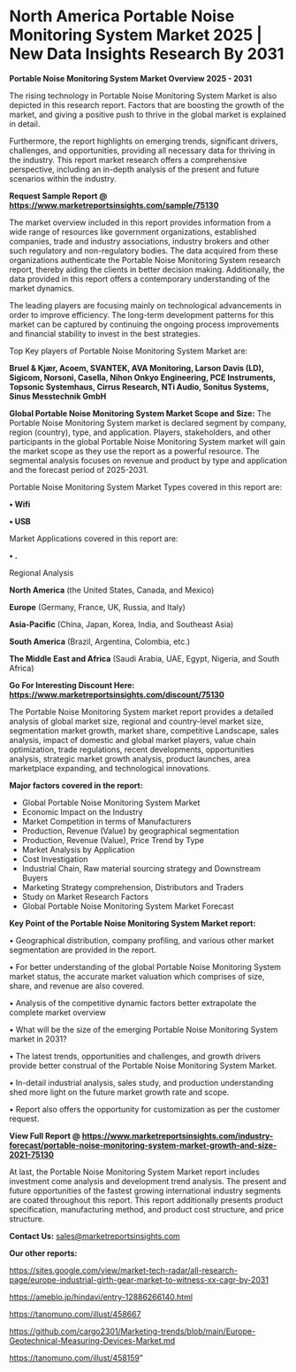 # North America Portable Noise Monitoring System Market 2025 | New Data Insights Research By 2031

<Strong> Portable Noise Monitoring System Market Overview 2025 - 2031</strong>

The rising technology in Portable Noise Monitoring System Market is also depicted in this research report. Factors that are boosting the growth of the market, and giving a positive push to thrive in the global market is explained in detail.

Furthermore, the report highlights on emerging trends, significant drivers, challenges, and opportunities, providing all necessary data for thriving in the industry. This report market research offers a comprehensive perspective, including an in-depth analysis of the present and future scenarios within the industry.

<strong>Request Sample Report @ <a href=https://www.marketreportsinsights.com/sample/75130>https://www.marketreportsinsights.com/sample/75130</a></strong>

The market overview included in this report provides information from a wide range of resources like government organizations, established companies, trade and industry associations, industry brokers and other such regulatory and non-regulatory bodies. The data acquired from these organizations authenticate the Portable Noise Monitoring System research report, thereby aiding the clients in better decision making. Additionally, the data provided in this report offers a contemporary understanding of the market dynamics.

The leading players are focusing mainly on technological advancements in order to improve efficiency. The long-term development patterns for this market can be captured by continuing the ongoing process improvements and financial stability to invest in the best strategies.

Top Key players of Portable Noise Monitoring System Market are:

<strong>Bruel & Kjær, Acoem, SVANTEK, AVA Monitoring, Larson Davis (LD), Sigicom, Norsoni, Casella, Nihon Onkyo Engineering, PCE Instruments, Topsonic Systemhaus, Cirrus Research, NTi Audio, Sonitus Systems, Sinus Messtechnik GmbH</strong>

<strong><b>Global Portable Noise Monitoring System Market Scope and Size:</b></strong>
The Portable Noise Monitoring System market is declared segment by company, region (country), type, and application. Players, stakeholders, and other participants in the global Portable Noise Monitoring System market will gain the market scope as they use the report as a powerful resource. The segmental analysis focuses on revenue and product by type and application and the forecast period of 2025-2031.

Portable Noise Monitoring System Market Types covered in this report are:

<strong>• Wifi

• USB</strong>

Market Applications covered in this report are:

<strong>• .</strong> 

Regional Analysis

<strong>North America</strong> (the United States, Canada, and Mexico)

<strong>Europe</strong> (Germany, France, UK, Russia, and Italy)

<strong>Asia-Pacific</strong> (China, Japan, Korea, India, and Southeast Asia)

<strong>South America</strong> (Brazil, Argentina, Colombia, etc.)

<strong>The Middle East and Africa</strong> (Saudi Arabia, UAE, Egypt, Nigeria, and South Africa)

<strong>Go For Interesting Discount Here: <a href=https://www.marketreportsinsights.com/discount/75130>https://www.marketreportsinsights.com/discount/75130</a></strong>

The Portable Noise Monitoring System market report provides a detailed analysis of global market size, regional and country-level market size, segmentation market growth, market share, competitive Landscape, sales analysis, impact of domestic and global market players, value chain optimization, trade regulations, recent developments, opportunities analysis, strategic market growth analysis, product launches, area marketplace expanding, and technological innovations.

<strong><b>Major factors covered in the report:</b></strong>
<ul>
  <li>Global Portable Noise Monitoring System Market </li>
  <li>Economic Impact on the Industry</li>
  <li>Market Competition in terms of Manufacturers</li>
  <li>Production, Revenue (Value) by geographical segmentation</li>
  <li>Production, Revenue (Value), Price Trend by Type</li>
  <li>Market Analysis by Application</li>
  <li>Cost Investigation</li>
  <li>Industrial Chain, Raw material sourcing strategy and Downstream Buyers</li>
  <li>Marketing Strategy comprehension, Distributors and Traders</li>
  <li>Study on Market Research Factors</li>
  <li>Global Portable Noise Monitoring System Market Forecast</li>
</ul>

<strong><b>Key Point of the Portable Noise Monitoring System Market report:</b></strong>

• Geographical distribution, company profiling, and various other market segmentation are provided in the report.

• For better understanding of the global Portable Noise Monitoring System market status, the accurate market valuation which comprises of size, share, and revenue are also covered.

• Analysis of the competitive dynamic factors better extrapolate the complete market overview

• What will be the size of the emerging Portable Noise Monitoring System market in 2031?

• The latest trends, opportunities and challenges, and growth drivers provide better construal of the Portable Noise Monitoring System Market.

• In-detail industrial analysis, sales study, and production understanding shed more light on the future market growth rate and scope.

• Report also offers the opportunity for customization as per the customer request.

<strong><b>View Full Report @ <a href=https://www.marketreportsinsights.com/industry-forecast/portable-noise-monitoring-system-market-growth-and-size-2021-75130>https://www.marketreportsinsights.com/industry-forecast/portable-noise-monitoring-system-market-growth-and-size-2021-75130</a></b></strong>


At last, the Portable Noise Monitoring System Market report includes investment come analysis and development trend analysis. The present and future opportunities of the fastest growing international industry segments are coated throughout this report. This report additionally presents product specification, manufacturing method, and product cost structure, and price structure.

<strong>Contact Us:</strong>
sales@marketreportsinsights.com

<strong>Our other reports:</strong>

<a href=https://sites.google.com/view/market-tech-radar/all-research-page/europe-industrial-girth-gear-market-to-witness-xx-cagr-by-2031>https://sites.google.com/view/market-tech-radar/all-research-page/europe-industrial-girth-gear-market-to-witness-xx-cagr-by-2031</a>

<a href=https://ameblo.jp/hindavi/entry-12886266140.html>https://ameblo.jp/hindavi/entry-12886266140.html</a>

<a href=https://tanomuno.com/illust/458667>https://tanomuno.com/illust/458667</a>

<a href=https://github.com/cargo2301/Marketing-trends/blob/main/Europe-Geotechnical-Measuring-Devices-Market.md>https://github.com/cargo2301/Marketing-trends/blob/main/Europe-Geotechnical-Measuring-Devices-Market.md</a>

<a href=https://tanomuno.com/illust/458159>https://tanomuno.com/illust/458159</a>"
